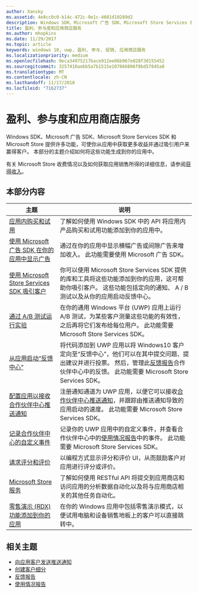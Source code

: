 ```yaml
---
author: Xansky
ms.assetid: 4e8cc0c0-b14c-472c-9e1c-4601d10289d2
description: Windows SDK、Microsoft 广告 SDK、Microsoft Store Services SDK 和 Microsoft Store 提供许多功能，可使你从应用中获取更多收益并通过吸引用户来赢得客户。
title: 盈利、参与度和应用商店服务
ms.author: mhopkins
ms.date: 11/29/2017
ms.topic: article
keywords: windows 10, uwp, 盈利, 参与, 促销, 应用商店服务
ms.localizationpriority: medium
ms.openlocfilehash: 9eca34975217bace912ee06b967e028f30155452
ms.sourcegitcommit: 3257416aebb5a7b1515e107866806f8bd57845a8
ms.translationtype: MT
ms.contentlocale: zh-CN
ms.lasthandoff: 11/17/2018
ms.locfileid: "7162737"
---
```

# <a name="monetization-engagement-and-store-services"></a>盈利、参与度和应用商店服务

Windows SDK、Microsoft 广告 SDK、Microsoft Store Services SDK 和 Microsoft Store 提供许多功能，可使你从应用中获取更多收益并通过吸引用户来赢得客户。 本部分的主题介绍如何将这些功能生成到你的应用中。

有关 Microsoft Store 收费情况以及如何获取应用销售所得的详细信息，请参阅[获得收入](../publish/getting-paid-apps.md)。

## <a name="in-this-section"></a>本部分内容

| 主题                | 说明                 |
|--------------------|-----------------------------|
| [应用内购买和试用](in-app-purchases-and-trials.md)      | 了解如何使用 Windows SDK 中的 API 将应用内产品购买和试用功能添加到你的应用中。  |
| [使用 Microsoft 广告 SDK 在你的应用中显示广告](display-ads-in-your-app.md)      |   通过在你的应用中显示横幅广告或间隙广告来增加收入。 此功能需要使用 Microsoft 广告 SDK。 |
| [使用 Microsoft Store Services SDK 吸引客户](microsoft-store-services-sdk.md)      | 你可以使用 Microsoft Store Services SDK 提供的库和工具将这些功能添加到你的应用，这可帮助你吸引客户。 这些功能包括定向的通知、 A / B 测试以及从你的应用启动反馈中心。 |
| [通过 A/B 测试运行实验](run-app-experiments-with-a-b-testing.md)      |   在你的通用 Windows 平台 (UWP) 应用上运行 A/B 测试，为某些客户测量这些功能的有效性，之后再将它们发布给每位用户。 此功能需要 Microsoft Store Services SDK。  |
| [从应用启动“反馈中心”](launch-feedback-hub-from-your-app.md)      |   将代码添加到 UWP 应用以将 Windows10 客户定向至“反馈中心”，他们可以在其中提交问题、提出建议并进行投票。 然后，管理此[反馈报告](../publish/feedback-report.md)合作伙伴中心中的反馈。 此功能需要 Microsoft Store Services SDK。   |
| [配置应用以接收合作伙伴中心推送通知](configure-your-app-to-receive-dev-center-notifications.md)  |  注册通知通道为 UWP 应用，以便它可以接收[合作伙伴中心推送通知](../publish/send-push-notifications-to-your-apps-customers.md)，并跟踪由推送通知导致的应用启动的速度。 此功能需要 Microsoft Store Services SDK。  |
| [记录合作伙伴中心的自定义事件](log-custom-events-for-dev-center.md)  | 记录你的 UWP 应用中的自定义事件，并查看合作伙伴中心中的[使用情况报告](../publish/usage-report.md)中的事件。 此功能需要 Microsoft Store Services SDK。 |
| [请求评分和评价](request-ratings-and-reviews.md) |  以编程方式显示评分和评价 UI，从而鼓励客户对应用进行评分或评价。  |
| [Microsoft Store 服务](using-windows-store-services.md)    |  了解如何使用 RESTful API 将提交到应用商店和访问应用的分析数据自动化以及将与应用商店相关的其他任务自动化。    |
| [零售演示 (RDX) 功能添加到你的应用](retail-demo-experience.md)        |  在你的 Windows 应用中包括零售演示模式，以便试用电脑和设备销售地板上的客户可以直接跳转中。  |

## <a name="related-topics"></a>相关主题

* [向应用客户发送推送通知](../publish/send-push-notifications-to-your-apps-customers.md)
* [创建客户细分](../publish/create-customer-segments.md)
* [反馈报告](../publish/feedback-report.md)
* [使用情况报告](../publish/usage-report.md)
